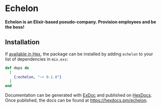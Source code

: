 # Echelon

**Echelon is an Elixir-based pseudo-company. Provision employees and be the boss!**

## Installation

If [available in Hex](https://hex.pm/docs/publish), the package can be installed
by adding `echelon` to your list of dependencies in `mix.exs`:

```elixir
def deps do
  [
    {:echelon, "~> 0.1.0"}
  ]
end
```

Documentation can be generated with [ExDoc](https://github.com/elixir-lang/ex_doc) and published on [HexDocs](https://hexdocs.pm). Once published, the docs can be found at <https://hexdocs.pm/echelon>.
